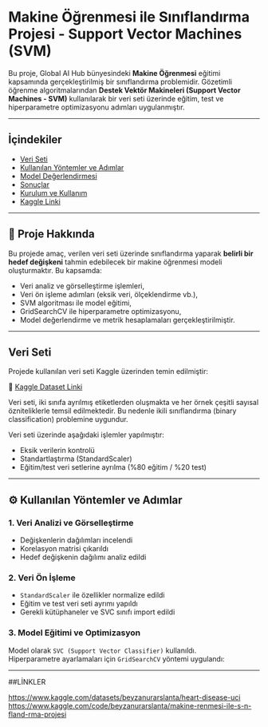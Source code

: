 # Makine Öğrenmesi ile Sınıflandırma Projesi - Support Vector Machines (SVM)

Bu proje, Global AI Hub bünyesindeki **Makine Öğrenmesi** eğitimi kapsamında gerçekleştirilmiş bir sınıflandırma problemidir. Gözetimli öğrenme algoritmalarından **Destek Vektör Makineleri (Support Vector Machines - SVM)** kullanılarak bir veri seti üzerinde eğitim, test ve hiperparametre optimizasyonu adımları uygulanmıştır.

---

## İçindekiler

- [Veri Seti](#veri-seti)
- [Kullanılan Yöntemler ve Adımlar](#kullanılan-yöntemler-ve-adımlar)
- [Model Değerlendirmesi](#model-değerlendirmesi)
- [Sonuçlar](#sonuçlar)
- [Kurulum ve Kullanım](#kurulum-ve-kullanım)
- [Kaggle Linki](#kaggle-linki)

---

## 📌 Proje Hakkında

Bu projede amaç, verilen veri seti üzerinde sınıflandırma yaparak **belirli bir hedef değişkeni** tahmin edebilecek bir makine öğrenmesi modeli oluşturmaktır. Bu kapsamda:

- Veri analiz ve görselleştirme işlemleri,
- Veri ön işleme adımları (eksik veri, ölçeklendirme vb.),
- SVM algoritması ile model eğitimi,
- GridSearchCV ile hiperparametre optimizasyonu,
- Model değerlendirme ve metrik hesaplamaları gerçekleştirilmiştir.

---

## Veri Seti

Projede kullanılan veri seti Kaggle üzerinden temin edilmiştir:

🔗 [Kaggle Dataset Linki](https://www.kaggle.com/datasets/beyzanurarslanta/heart-disease-uci)

Veri seti, iki sınıfa ayrılmış etiketlerden oluşmakta ve her örnek çeşitli sayısal özniteliklerle temsil edilmektedir. Bu nedenle ikili sınıflandırma (binary classification) problemine uygundur.

Veri seti üzerinde aşağıdaki işlemler yapılmıştır:

- Eksik verilerin kontrolü
- Standartlaştırma (StandardScaler)
- Eğitim/test veri setlerine ayrılma (%80 eğitim / %20 test)

---

## ⚙️ Kullanılan Yöntemler ve Adımlar

### 1. Veri Analizi ve Görselleştirme

- Değişkenlerin dağılımları incelendi
- Korelasyon matrisi çıkarıldı
- Hedef değişkenin dağılımı analiz edildi

### 2. Veri Ön İşleme

- `StandardScaler` ile özellikler normalize edildi
- Eğitim ve test veri seti ayrımı yapıldı
- Gerekli kütüphaneler ve SVC sınıfı import edildi

### 3. Model Eğitimi ve Optimizasyon

Model olarak `SVC (Support Vector Classifier)` kullanıldı.  
Hiperparametre ayarlamaları için `GridSearchCV` yöntemi uygulandı:

---
##LİNKLER

https://www.kaggle.com/datasets/beyzanurarslanta/heart-disease-uci
https://www.kaggle.com/code/beyzanurarslanta/makine-renmesi-ile-s-n-fland-rma-projesi



